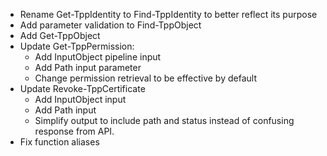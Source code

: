 - Rename Get-TppIdentity to Find-TppIdentity to better reflect its purpose
- Add parameter validation to Find-TppObject
- Add Get-TppObject
- Update Get-TppPermission:
    - Add InputObject pipeline input
    - Add Path input parameter
    - Change permission retrieval to be effective by default
- Update Revoke-TppCertificate
    - Add InputObject input
    - Add Path input
    - Simplify output to include path and status instead of confusing response from API.
- Fix function aliases
